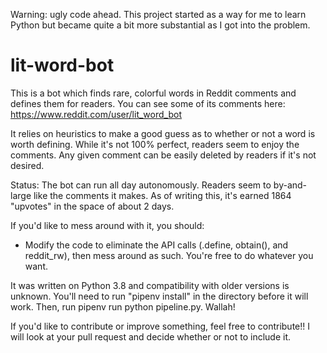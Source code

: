 Warning: ugly code ahead. This project started as a way for me to learn Python but became quite a bit more substantial as I got into the problem. 

# lit-word-bot
This is a bot which finds rare, colorful words in Reddit comments and defines them for readers. You can see some of its comments here: https://www.reddit.com/user/lit_word_bot

It relies on heuristics to make a good guess as to whether or not a word is worth defining. While it's not 100% perfect, readers seem to enjoy the comments. Any given comment can be easily deleted by readers if it's not desired.

Status: The bot can run all day autonomously. Readers seem to by-and-large like the comments it makes. As of writing this, it's earned 1864 "upvotes" in the space of about 2 days.


If you'd like to mess around with it, you should:

- Modify the code to eliminate the API calls (.define, obtain(), and reddit_rw), then mess around as such. You're free to do whatever you want.

It was written on Python 3.8 and compatibility with older versions is unknown. You'll need to run "pipenv install" in the directory before it will work. Then, run pipenv run python pipeline.py. Wallah!

If you'd like to contribute or improve something, feel free to contribute!! I will look at your pull request and decide whether or not to include it.

